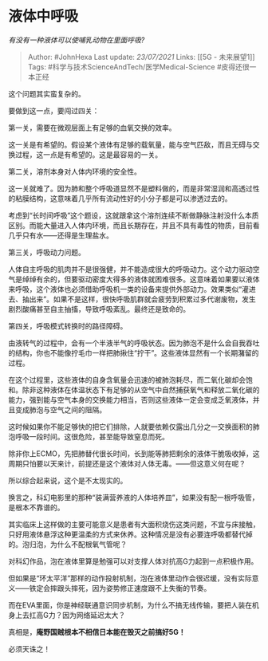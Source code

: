 # 液体中呼吸
*有没有一种液体可以使哺乳动物在里面呼吸?*

> Author: #JohnHexa
Last update: *23/07/2021* 
Links:  [[5G - 未来展望1]]
Tags: #科学与技术ScienceAndTech/医学Medical-Science  #皮得还很一本正经 

 
这个问题其实蛮复杂的。

要做到这一点，要闯过四关：

第一关，需要在微观层面上有足够的血氧交换的效率。

这一关是有希望的。假设某个液体有足够的载氧量，能与空气匹敌，而且无碍与交换过程，这一点是有希望的。这是最容易的一关。

第二关，溶剂本身对人体内环境的安全性。

这一关就难了。因为肺和整个呼吸道显然不是塑料做的，而是非常湿润和高透过性的粘膜结构，这意味着几乎所有流动性好的小分子都是可以渗透过去的。

考虑到“长时间呼吸”这个题设，这就跟拿这个溶剂连续不断做静脉注射没什么本质区别。而能大量进入人体内环境，而且长期存在，并且不具有毒性的物质，目前看几乎只有水——还得是生理盐水。

第三关，呼吸动力问题。

人体自主呼吸的肌肉并不是很强健，并不能造成很大的呼吸动力。这个动力驱动空气是绰绰有余的，但要驱动密度大得多的液体就困难很多。这意味着如果要以液体来呼吸，这个液体也必须借助呼吸机一类的设备来提供外部动力。效果类似“灌进去、抽出来”。如果不是这样，很快呼吸肌群就会疲劳到积累过多代谢废物，发生剧烈酸痛甚至自主抽搐，导致呼吸紊乱。最终还是致命的。

第四关，呼吸模式转换时的路径障碍。

由液转气的过程中，会有一个半液半气的呼吸状态。因为肺泡不是什么会自我吞吐的结构，你也不能像拧毛巾一样把肺揪住“拧干”。这些液体显然有一个长期潴留的过程。

在这个过程里，这些液体的自身含氧量会迅速的被肺泡耗尽，而二氧化碳却会饱和。除非这种液体在体温状态下有足够的从空气中自然捕获氧气和释放二氧化碳的能力，强到能与空气本身的交换能力相当，否则这些液体一定会变成乏氧液体，并且变成肺泡与空气之间的阻隔。

这时候如果你不能足够快的把它们排除，人就要依赖仅露出几分之一交换面积的肺泡呼吸一段时间。这很危险，甚至能导致窒息而死。

除非你上ECMO，先把肺替代很长时间，长到能等肺把剩余的液体干脆吸收掉，这周期只怕要以天来计，前提还是这个液体对人体无毒。——但这意义何在呢？

所以综合起来说，这个是不太现实的。

换言之，科幻电影里的那种“装满营养液的人体培养皿”，如果没有配一根呼吸管，是根本不靠谱的。

其实临床上这样做的主要可能意义是患者有大面积烧伤这类问题，不宜与床接触，只好用液体悬浮这种更温柔的方式来休养。这种情况是没有必要连呼吸都替代掉的。泡归泡，为什么不配根氧气管呢？

对科幻作品，泡在液体里算是勉强可以对支撑人体对抗高G力起到一点积极作用。

但如果是“环太平洋”那样的动作投射机制，泡在液体里动作会很迟缓，没有实际意义——铁定会摔跟头摔死，因为姿势修正速度跟不上失衡的节奏。

而在EVA里面，你是神经联通意识同步机制，为什么不搞无线传输，要把人装在机身上去扛高G力？因为网络延迟太大？

真相是，**庵野国贼根本不相信日本能在毁灭之前搞好5G！**

必须天诛之！




